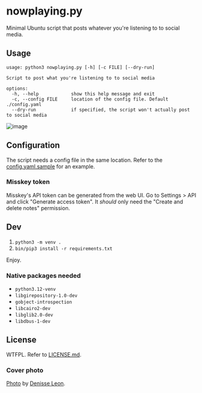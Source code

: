 # nowplaying.py

Minimal Ubuntu script that posts whatever you're listening to to social media.

## Usage

```
usage: python3 nowplaying.py [-h] [-c FILE] [--dry-run]

Script to post what you're listening to to social media

options:
  -h, --help            show this help message and exit
  -c, --config FILE     location of the config file. Default ./config.yaml
  --dry-run             if specified, the script won't actually post to social media
```

![image](https://github.com/valerauko/nowplaying.py/assets/6322484/695cf594-1445-4ed7-a996-1f26353e7316)

## Configuration

The script needs a config file in the same location. Refer to the [config.yaml.sample](config.yaml.sample) for an example.

### Misskey token

Misskey's API token can be generated from the web UI. Go to Settings > API and click "Generate access token". It *should* only need the "Create and delete notes" permission.

## Dev

1. `python3 -m venv .`
2. `bin/pip3 install -r requirements.txt`

Enjoy.

### Native packages needed

* `python3.12-venv`
* `libgirepository-1.0-dev`
* `gobject-introspection`
* `libcairo2-dev`
* `libglib2.0-dev`
* `libdbus-1-dev`

## License

WTFPL. Refer to [LICENSE.md](https://github.com/valerauko/nowplaying.py/blob/master/LICENSE.md).

### Cover photo

[Photo](https://unsplash.com/photos/n4BDkIEls78) by [Denisse Leon](https://unsplash.com/@denisseleon?utm_source=unsplash&utm_medium=referral&utm_content=creditCopyText).
